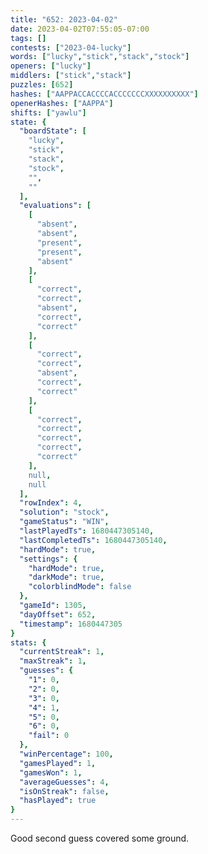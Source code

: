```yaml
---
title: "652: 2023-04-02"
date: 2023-04-02T07:55:05-07:00
tags: []
contests: ["2023-04-lucky"]
words: ["lucky","stick","stack","stock"]
openers: ["lucky"]
middlers: ["stick","stack"]
puzzles: [652]
hashes: ["AAPPACCACCCCACCCCCCCXXXXXXXXXX"]
openerHashes: ["AAPPA"]
shifts: ["yawlu"]
state: {
  "boardState": [
    "lucky",
    "stick",
    "stack",
    "stock",
    "",
    ""
  ],
  "evaluations": [
    [
      "absent",
      "absent",
      "present",
      "present",
      "absent"
    ],
    [
      "correct",
      "correct",
      "absent",
      "correct",
      "correct"
    ],
    [
      "correct",
      "correct",
      "absent",
      "correct",
      "correct"
    ],
    [
      "correct",
      "correct",
      "correct",
      "correct",
      "correct"
    ],
    null,
    null
  ],
  "rowIndex": 4,
  "solution": "stock",
  "gameStatus": "WIN",
  "lastPlayedTs": 1680447305140,
  "lastCompletedTs": 1680447305140,
  "hardMode": true,
  "settings": {
    "hardMode": true,
    "darkMode": true,
    "colorblindMode": false
  },
  "gameId": 1305,
  "dayOffset": 652,
  "timestamp": 1680447305
}
stats: {
  "currentStreak": 1,
  "maxStreak": 1,
  "guesses": {
    "1": 0,
    "2": 0,
    "3": 0,
    "4": 1,
    "5": 0,
    "6": 0,
    "fail": 0
  },
  "winPercentage": 100,
  "gamesPlayed": 1,
  "gamesWon": 1,
  "averageGuesses": 4,
  "isOnStreak": false,
  "hasPlayed": true
}
---
```

<!-- more -->
Good second guess covered some ground.
